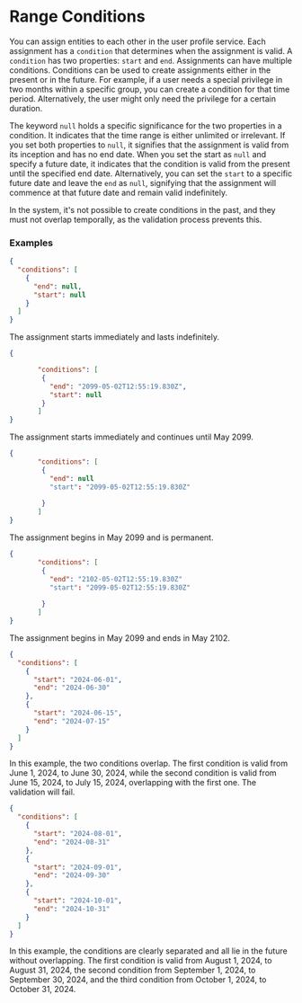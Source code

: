 # Range Conditions

You can assign entities to each other in the user profile service. Each assignment has a `condition` that determines when the assignment is valid. A `condition` has two properties: `start` and `end`. Assignments can have multiple conditions. Conditions can be used to create assignments either in the present or in the future. For example, if a user needs a special privilege in two months within a specific group, you can create a condition for that time period. Alternatively, the user might only need the privilege for a certain duration. 

The keyword `null` holds a specific significance for the two properties in a condition. It indicates that the time range is either unlimited or irrelevant. If you set both properties to `null`, it signifies that the assignment is valid from its inception and has no end date. When you set the start as `null` and specify a future date, it indicates that the condition is valid from the present until the specified end date. Alternatively, you can set the `start` to a specific future date and leave the `end` as `null`, signifying that the assignment will commence at that future date and remain valid indefinitely.

In the system, it's not possible to create conditions in the past, and they must not overlap temporally, as the validation process prevents this.


### Examples

```json
{
  "conditions": [
    {
      "end": null,
      "start": null
    }
  ]
}
```

The assignment starts immediately and lasts indefinitely.

```json
{

       "conditions": [
        {
          "end": "2099-05-02T12:55:19.830Z",
          "start": null
        }
       ]
}
```
The assignment starts immediately and continues until May 2099.

```json
{
       "conditions": [
        {
          "end": null
          "start": "2099-05-02T12:55:19.830Z"
          
        }
       ]
}
```
The assignment begins in May 2099 and is permanent.

```json
{
       "conditions": [
        {
          "end": "2102-05-02T12:55:19.830Z"
          "start": "2099-05-02T12:55:19.830Z"
          
        }
       ]
}
```
The assignment begins in May 2099 and ends in May 2102.

```json
{
  "conditions": [
    {
      "start": "2024-06-01",
      "end": "2024-06-30"
    },
    {
      "start": "2024-06-15",
      "end": "2024-07-15"
    }
  ]
}
```
In this example, the two conditions overlap. The first condition is valid from June 1, 2024, to June 30, 2024, while the second condition is valid from June 15, 2024, to July 15, 2024, overlapping with the first one. The validation will fail.


```json
{
  "conditions": [
    {
      "start": "2024-08-01",
      "end": "2024-08-31"
    },
    {
      "start": "2024-09-01",
      "end": "2024-09-30"
    },
    {
      "start": "2024-10-01",
      "end": "2024-10-31"
    }
  ]
}
```

In this example, the conditions are clearly separated and all lie in the future without overlapping. The first condition is valid from August 1, 2024, to August 31, 2024, the second condition from September 1, 2024, to September 30, 2024, and the third condition from October 1, 2024, to October 31, 2024.
